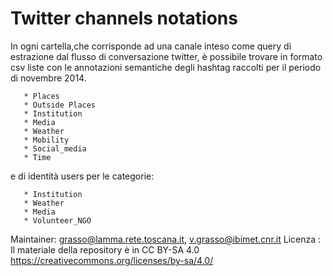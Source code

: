 # Twitter channels notations

In ogni cartella,che corrisponde ad una canale inteso come query di estrazione dal flusso di conversazione twitter, è possibile trovare in formato csv liste con le annotazioni semantiche degli hashtag raccolti per il periodo di novembre 2014.


       * Places 
       * Outside Places 
       * Institution
       * Media
       * Weather 
       * Mobility 
       * Social_media
       * Time

e di identità users per le categorie:

       * Institution
       * Weather 
       * Media 
       * Volunteer_NGO



Maintainer: grasso@lamma.rete.toscana.it, v.grasso@ibimet.cnr.it
Licenza : Il materiale della repository è in CC BY-SA 4.0 https://creativecommons.org/licenses/by-sa/4.0/


